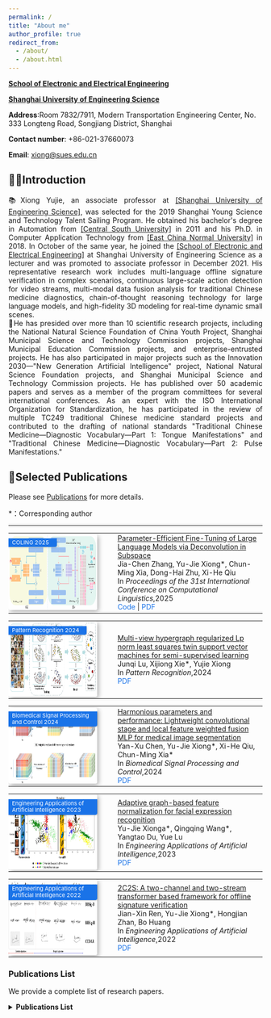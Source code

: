 ```yaml
---
permalink: /
title: "About me"
author_profile: true
redirect_from: 
  - /about/
  - /about.html
---
```


**[School of Electronic and Electrical Engineering](https://seee.sues.edu.cn/)**

**[Shanghai University of Engineering Science](https://www.sues.edu.cn/)**



**Address**:Room 7832/7911, Modern Transportation Engineering Center, No. 333 Longteng Road, Songjiang District, Shanghai

**Contact number**: +86-021-37660073

**Email**: xiong@sues.edu.cn

## 👨‍🎓Introduction

<div style="text-align: justify;">📚Xiong Yujie, an associate professor at <a href='https://www.sues.edu.cn/'>[Shanghai University of Engineering Science]</a>, was selected for the 2019 Shanghai Young Science and Technology Talent Sailing Program. He obtained his bachelor's degree in Automation from <a href='https://www.csu.edu.cn/'>[Central South University]</a> in 2011 and his Ph.D. in Computer Application Technology from <a href='https://www.ecnu.edu.cn/'>[East China Normal University]</a> in 2018. In October of the same year, he joined the <a href='https://seee.sues.edu.cn/'>[School of Electronic and Electrical Engineering]</a> at Shanghai University of Engineering Science as a lecturer and was promoted to associate professor in December 2021. His representative research work includes multi-language offline signature verification in complex scenarios, continuous large-scale action detection for video streams, multi-modal data fusion analysis for traditional Chinese medicine diagnostics, chain-of-thought reasoning technology for large language models, and high-fidelity 3D modeling for real-time dynamic small scenes. </div>

<div style="text-align: justify;">📖He has presided over more than 10 scientific research projects, including the National Natural Science Foundation of China Youth Project, Shanghai Municipal Science and Technology Commission projects, Shanghai Municipal Education Commission projects, and enterprise-entrusted projects. He has also participated in major projects such as the Innovation 2030—"New Generation Artificial Intelligence" project, National Natural Science Foundation projects, and Shanghai Municipal Science and Technology Commission projects. He has published over 50 academic papers and serves as a member of the program committees for several international conferences. As an expert with the ISO International Organization for Standardization, he has participated in the review of multiple TC249 traditional Chinese medicine standard projects and contributed to the drafting of national standards "Traditional Chinese Medicine—Diagnostic Vocabulary—Part 1: Tongue Manifestations" and "Traditional Chinese Medicine—Diagnostic Vocabulary—Part 2: Pulse Manifestations."</div>

## 📝Selected Publications
Please see [Publications](https://xiongyujie.cn/publications/) for more details.

*：Corresponding author

------

<table style="width: 100%; border: none; border-collapse: collapse;">
  <tr>
    <td style="width: 35%; border: none; padding: 0; vertical-align: middle; position: relative;">
      <div style="position: absolute; top: 10px; left: -8px;
           background: #1a73e8; color: white;
           padding: 2px 15px; /* 高度减少（原为3px） */
           font-size: 11px;  /* 字体稍小 */
           border-bottom-right-radius: 4px; 
           box-shadow: 1px 1px 3px rgba(0,0,0,0.2);
           font-weight: normal;
           line-height: 1.2;"> <!-- 调整行高 -->
        COLING 2025
      </div>
      <img src="/images/sp1.png" alt="图片描述" 
           style="width: 500px; height: 150px; 
           box-shadow: 3px 3px 10px rgba(0, 0, 0, 0.3); 
           border-radius: 4px;">
    </td>
    <td style="width: 65%; border: none; padding-left: 40px; vertical-align: middle;">
      <a href="https://xiongyujie.cn/publication/2025-01-19-paper-title-number-1">
        Parameter-Efficient Fine-Tuning of Large Language Models via Deconvolution in Subspace
      </a><br/>
      Jia-Chen Zhang, Yu-Jie Xiong*, Chun-Ming Xia, Dong-Hai Zhu, Xi-He Qiu<br/>
      In <i>Proceedings of the 31st International Conference on Computational Linguistics</i>,2025<br/>
      <a href="https://github.com/Godz-z/DCFT" style="color: #1a73e8; text-decoration: none;">Code</a> | 
      <a href="https://xiongyujie.cn/files/Parameter-Efficient_Fine-Tuning_of_Large_Language_Models_via_Deconvolution_in_Subspace.pdf" style="color: #1a73e8; text-decoration: none;">PDF</a>
    </td>
  </tr>
</table>
<table style="width: 100%; border: none; border-collapse: collapse;">
  <tr>
    <td style="width: 35%; border: none; padding: 0; vertical-align: middle; position: relative;">
      <div style="position: absolute; top: 10px; left: -8px;
           background: #1a73e8; color: white;
           padding: 2px 15px; /* 高度减少（原为3px） */
           font-size: 11px;  /* 字体稍小 */
           border-bottom-right-radius: 4px; 
           box-shadow: 1px 1px 3px rgba(0,0,0,0.2);
           font-weight: normal;
           line-height: 1.2;"> <!-- 调整行高 -->
         Pattern Recognition 2024
      </div>
      <img src="/images/sp2.png" alt="图片描述" 
           style="width: 500px; height: 150px; 
           box-shadow: 3px 3px 10px rgba(0, 0, 0, 0.3); 
           border-radius: 4px;">
    </td>
    <td style="width: 65%; border: none; padding-left: 40px; vertical-align: middle;">
      <a href="https://xiongyujie.cn/publication/2023-11-22-paper-title-number-1">
        Multi-view hypergraph regularized Lp norm least squares twin support vector machines for semi-supervised learning
      </a><br/>
       Junqi Lu, Xijiong Xie*, Yujie Xiong<br/>
      In <i>Pattern Recognition</i>,2024<br/>
      <a href="https://xiongyujie.cn/files/Multi-view_hypergraph_regularized_Lp_norm_least_squares_twin_support_vector_machines_for_semi-supervised_learning.pdf" style="color: #1a73e8; text-decoration: none;">PDF</a>
    </td>
  </tr>
</table>
<table style="width: 100%; border: none; border-collapse: collapse;">
  <tr>
    <td style="width: 35%; border: none; padding: 0; vertical-align: middle; position: relative;">
      <div style="position: absolute; top: 10px; left: -8px;
           background: #1a73e8; color: white;
           padding: 2px 15px; /* 高度减少（原为3px） */
           font-size: 11px;  /* 字体稍小 */
           border-bottom-right-radius: 4px; 
           box-shadow: 1px 1px 3px rgba(0,0,0,0.2);
           font-weight: normal;
           line-height: 1.2;"> <!-- 调整行高 -->
         Biomedical Signal Processing and Control 2024
      </div>
      <img src="/images/sp3.png" alt="图片描述" 
           style="width: 500px; height: 150px; 
           box-shadow: 3px 3px 10px rgba(0, 0, 0, 0.3); 
           border-radius: 4px;">
    </td>
    <td style="width: 65%; border: none; padding-left: 40px; vertical-align: middle;">
      <a href="https://xiongyujie.cn/publication/2024-10-10-paper-title-number-4">
        Harmonious parameters and performance: Lightweight convolutional stage and local feature weighted fusion MLP for medical image segmentation
      </a><br/>
        Yan-Xu Chen, Yu-Jie Xiong*, Xi-He Qiu, Chun-Ming Xia*<br/>
      In <i>Biomedical Signal Processing and Control</i>,2024<br/>
      <a href="https://xiongyujie.cn/files/Harmonious_parameters_and_performance_Lightweight_convolutional_stage_and_local_feature_weighted_fusion_MLP_for_medical_image_segmentation.pdf" style="color: #1a73e8; text-decoration: none;">PDF</a>
    </td>
  </tr>
</table>
<table style="width: 100%; border: none; border-collapse: collapse;">
  <tr>
    <td style="width: 35%; border: none; padding: 0; vertical-align: middle; position: relative;">
      <div style="position: absolute; top: 10px; left: -8px;
           background: #1a73e8; color: white;
           padding: 2px 15px; /* 高度减少（原为3px） */
           font-size: 11px;  /* 字体稍小 */
           border-bottom-right-radius: 4px; 
           box-shadow: 1px 1px 3px rgba(0,0,0,0.2);
           font-weight: normal;
           line-height: 1.2;"> <!-- 调整行高 -->
         Engineering Applications of Artificial Intelligence 2023
      </div>
      <img src="/images/sp4.png" alt="图片描述" 
           style="width: 500px; height: 150px; 
           box-shadow: 3px 3px 10px rgba(0, 0, 0, 0.3); 
           border-radius: 4px;">
    </td>
    <td style="width: 65%; border: none; padding-left: 40px; vertical-align: middle;">
      <a href="https://xiongyujie.cn/publication/2023-10-20-paper-title-number-1">
        Adaptive graph-based feature normalization for facial expression recognition
      </a><br/>
         Yu-Jie Xionga*, Qingqing Wang*, Yangtao Du, Yue Lu<br/>
      In <i>Engineering Applications of Artificial Intelligence</i>,2023<br/>
      <a href="https://xiongyujie.cn/files/Adaptive_graph-based_feature_normalization_for_facial_expression_recognition.pdf" style="color: #1a73e8; text-decoration: none;">PDF</a>
    </td>
  </tr>
</table>
<table style="width: 100%; border: none; border-collapse: collapse;">
  <tr>
    <td style="width: 35%; border: none; padding: 0; vertical-align: middle; position: relative;">
      <div style="position: absolute; top: 10px; left: -8px;
           background: #1a73e8; color: white;
           padding: 2px 15px; /* 高度减少（原为3px） */
           font-size: 11px;  /* 字体稍小 */
           border-bottom-right-radius: 4px; 
           box-shadow: 1px 1px 3px rgba(0,0,0,0.2);
           font-weight: normal;
           line-height: 1.2;"> <!-- 调整行高 -->
         Engineering Applications of Artificial Intelligence 2022
      </div>
      <img src="/images/sp5.png" alt="图片描述" 
           style="width: 500px; height: 150px; 
           box-shadow: 3px 3px 10px rgba(0, 0, 0, 0.3); 
           border-radius: 4px;">
    </td>
    <td style="width: 65%; border: none; padding-left: 40px; vertical-align: middle;">
      <a href="https://xiongyujie.cn/publication/2022-07-29-paper-title-number-1">
        2C2S: A two-channel and two-stream transformer based framework for offline signature verification
      </a><br/>
         Jian-Xin Ren, Yu-Jie Xiong*, Hongjian Zhan, Bo Huang<br/>
      In <i>Engineering Applications of Artificial Intelligence</i>,2022<br/>
      <a href="https://xiongyujie.cn/files/2C2S_A_two-channel_and_two-stream_transformer_based_framework_for_offline_signature_verification.pdf" style="color: #1a73e8; text-decoration: none;">PDF</a>
    </td>
  </tr>
</table>

### Publications List

We provide a complete list of research papers.
 

<details>
  <summary>
    <b>Publications List</b>
  </summary>
        1.<a href="https://www.sciencedirect.com/science/article/pii/S1746809424007845">
          Harmonious parameters and performance: Lightweight convolutional stage and local feature weighted
                fusion MLP for medical image segmentation</a>,
        Y.-X. Chen, <strong>Y.-J. Xiong*</strong>, X.-H. Qiu and C.-M. Xia*,
        <em>Biomedical Signal Processing and Control</em>, 2024, 98: 106726
</details>
